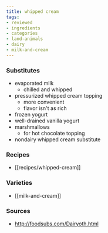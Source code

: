```yaml
---
title: whipped cream
tags:
- reviewed
- ingredients
- categories
- land-animals
- dairy
- milk-and-cream
---
```

### Substitutes
- evaporated milk
	- chilled and whipped
- pressurized whipped cream topping
	- more convenient
	- flavor isn't as rich
- frozen yogurt
- well-drained vanilla yogurt
- marshmallows
	- for hot chocolate topping
- nondairy whipped cream substitute

### Recipes
- [[recipes/whipped-cream]]

### Varieties
* [[milk-and-cream]]

### Sources
* http://foodsubs.com/Dairyoth.html
